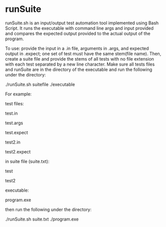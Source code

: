 # runSuite

runSuite.sh is an input/output test automation tool implemented using Bash Script. 
It runs the executable with command line args and input provided and compares the expected output provided to the actual output of the program.

To use: provide the input in a .in file, arguments in .args, and expected output in .expect; one set of test must have the same stem(file name).
Then, create a suite file and provide the stems of all tests with no file extension with each test separated by a new line character.
Make sure all tests files and runSuite are in the directory of the executable and run the following under the directory:

./runSuite.sh suitefile ./executable

For example:

test files:

test.in

test.args

test.expect

test2.in

test2.expect


in suite file (suite.txt):

test

test2


executable:

program.exe

then run the following under the directory:

./runSuite.sh suite.txt ./program.exe
